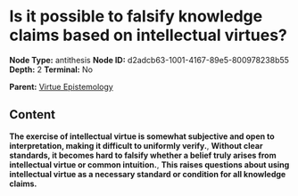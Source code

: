 # Is it possible to falsify knowledge claims based on intellectual virtues?

**Node Type:** antithesis
**Node ID:** d2adcb63-1001-4167-89e5-800978238b55
**Depth:** 2
**Terminal:** No

**Parent:** [Virtue Epistemology](virtue-epistemology.md)

## Content

**The exercise of intellectual virtue is somewhat subjective and open to interpretation, making it difficult to uniformly verify.**, **Without clear standards, it becomes hard to falsify whether a belief truly arises from intellectual virtue or common intuition.**, **This raises questions about using intellectual virtue as a necessary standard or condition for all knowledge claims.**

